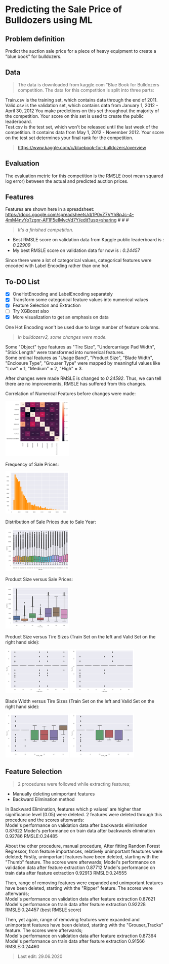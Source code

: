 
# Predicting the Sale Price of Bulldozers using ML

## Problem definition

Predict the auction sale price for a piece of heavy equipment to create a "blue book" for bulldozers.

## Data

> The data is downloaded from kaggle.com "Blue Book for Bulldozers competition.
The data for this competition is split into three parts:

Train.csv is the training set, which contains data through the end of 2011.  
Valid.csv is the validation set, which contains data from January 1, 2012 - April 30, 2012 You make predictions on this set throughout the majority of the competition. Your score on this set is used to create the public leaderboard.  
Test.csv is the test set, which won't be released until the last week of the competition. It contains data from May 1, 2012 - November 2012. Your score on the test set determines your final rank for the competition.

> https://www.kaggle.com/c/bluebook-for-bulldozers/overview

## Evaluation

The evaluation metric for this competition is the RMSLE (root mean squared log error) between the actual and predicted auction prices.

## Features

Features are shown here in a spreadsheet:  
https://docs.google.com/spreadsheets/d/1P0vZ7VYhBpJc-4-4mM4nvYoTzgnr-AF1F5eIMvcVd7Y/edit?usp=sharing # # #

> *It's a finished competition.*

* Best RMSLE score on validation data from Kaggle public leaderboard is :
*0.22909*
* My best RMSLE score on validation data for now is :
*0.24457*

Since there were a lot of categorical values, categorical features were encoded with Label Encoding rather than one hot.

## To-DO List
- [x] OneHotEncoding and LabelEncoding separately
- [x] Transform some categorical feature values into numerical values
- [x] Feature Selection and Extraction
- [ ] Try XGBoost also
- [x] More visualization to get an emphasis on data

One Hot Encoding won't be used due to large number of feature columns. 


> *In bulldozerv2, some changes were made.*  

 Some "Object" type features as "Tire Size", "Undercarriage Pad Width", "Stick Length" were transformed into numerical features.  
 Some ordinal features as "Usage Band", "Product Size", "Blade Width", "Enclosure Type", "Grouser Type" were mapped by meaningful values like "Low" = 1, "Medium" = 2, "High" = 3.
 
 After changes were made RMSLE is changed to *0.24592*. Thus, we can tell there are no improvements, RMSLE has suffered from this changes.
 
 Correlation of Numerical Features before changes were made:  
 
 <img src="img/Figure_1.png" width="40%">
 
 
 Frequency of Sale Prices:  
 
 <img src="img/Figure_3.png" width="40%">
 
   
 Distribution of Sale Prices due to Sale Year:  
 
 <img src="img/Figure_4.png" width="40%">
 
   
 Product Size versus Sale Prices:  
  
 <img src="img/Figure_5.png" width="40%">
 
 
 Product Size versus Tire Sizes (Train Set on the left and Valid Set on the right hand side):  
 
 <img src="img/Figure_6.png" alt="Train Set" width="40%">                           <img src="img/Figure_7.png" alt="Valid Set" width="40%">  

 
 
 Blade Width versus Tire Sizes (Train Set on the left and Valid Set on the right hand side):  
 
 <img src="img/Figure_8.png" alt="Train Set" width="40%">                           <img src="img/Figure_9.png" alt="Valid Set" width="40%"> 
   
 
 ## Feature Selection
 
 > 2 procedures were followed while extracting features;  
 - Manually deleting unimportant features  
 - Backward Elimination method
 
 In Backward Elimination, features which p values' are higher than significance level (0.05) were deleted. 2 features were deleted through this procedure and the scores afterwards:  
 Model's performance on validation data after backwards elimination 0.87622
 Model's performance on train data after backwards elimination 0.92786
 RMSLE:0.24485
 
 About the other procedure, manual procedure, After fitting Random Forest Regressor, from feature importances, relatively unimportant feautures were deleted;
 Firstly, unimportant features have been deleted, starting with the "Thumb" feature. The scores were afterwards;
 Model's performance on validation data after feature extraction 0.87712
 Model's performance on train data after feature extraction 0.92913
 RMSLE:0.24555
 
 Then, range of removing features were expanded and unimportant features have been deleted, starting with the "Ripper" feature. The scores were afterwards;  
 Model's performance on validation data after feature extraction 0.87621
 Model's performance on train data after feature extraction 0.92228
 RMSLE:0.24457 (best RMSLE score)
 
 Then, yet again, range of removing features were expanded and unimportant features have been deleted, starting with the "Grouser_Tracks" feature. The scores were afterwards;  
 Model's performance on validation data after feature extraction 0.87364
 Model's performance on train data after feature extraction 0.91566
 RMSLE:0.24460
 
 
 > Last edit: 29.06.2020
 
 
  
 
 
 
